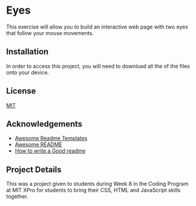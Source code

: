 # Eyes
This exercise will allow you to build an interactive web page with two eyes that follow your mouse movements. 

## Installation
In order to access this project, you will need to download all the of the files onto your device. 

## License
[MIT](https://choosealicense.com/licenses/mit/)


## Acknowledgements

 - [Awesome Readme Templates](https://awesomeopensource.com/project/elangosundar/awesome-README-templates)
 - [Awesome README](https://github.com/matiassingers/awesome-readme)
 - [How to write a Good readme](https://bulldogjob.com/news/449-how-to-write-a-good-readme-for-your-github-project)


## Project Details
This was a project given to students during Week 8 in the Coding Program at MIT XPro for students to bring their CSS, HTML and JavaScript skills together. 


